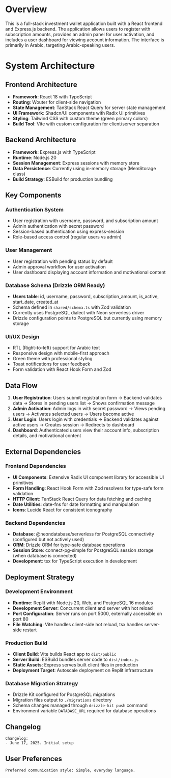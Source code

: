 # Overview

This is a full-stack investment wallet application built with a React frontend and Express.js backend. The application allows users to register with subscription amounts, provides an admin panel for user activation, and includes a user dashboard for viewing account information. The interface is primarily in Arabic, targeting Arabic-speaking users.

# System Architecture

## Frontend Architecture
- **Framework**: React 18 with TypeScript
- **Routing**: Wouter for client-side navigation
- **State Management**: TanStack React Query for server state management
- **UI Framework**: Shadcn/UI components with Radix UI primitives
- **Styling**: Tailwind CSS with custom theme (green primary colors)
- **Build Tool**: Vite with custom configuration for client/server separation

## Backend Architecture
- **Framework**: Express.js with TypeScript
- **Runtime**: Node.js 20
- **Session Management**: Express sessions with memory store
- **Data Persistence**: Currently using in-memory storage (MemStorage class)
- **Build Strategy**: ESBuild for production bundling

## Key Components

### Authentication System
- User registration with username, password, and subscription amount
- Admin authentication with secret password
- Session-based authentication using express-session
- Role-based access control (regular users vs admin)

### User Management
- User registration with pending status by default
- Admin approval workflow for user activation
- User dashboard displaying account information and motivational content

### Database Schema (Drizzle ORM Ready)
- **Users table**: id, username, password, subscription_amount, is_active, start_date, created_at
- Schema defined in `shared/schema.ts` with Zod validation
- Currently uses PostgreSQL dialect with Neon serverless driver
- Drizzle configuration points to PostgreSQL but currently using memory storage

### UI/UX Design
- RTL (Right-to-left) support for Arabic text
- Responsive design with mobile-first approach
- Green theme with professional styling
- Toast notifications for user feedback
- Form validation with React Hook Form and Zod

## Data Flow

1. **User Registration**: Users submit registration form → Backend validates data → Stores in pending users list → Shows confirmation message
2. **Admin Activation**: Admin logs in with secret password → Views pending users → Activates selected users → Users become active
3. **User Login**: Users login with credentials → Backend validates against active users → Creates session → Redirects to dashboard
4. **Dashboard**: Authenticated users view their account info, subscription details, and motivational content

## External Dependencies

### Frontend Dependencies
- **UI Components**: Extensive Radix UI component library for accessible UI primitives
- **Form Handling**: React Hook Form with Zod resolvers for type-safe form validation
- **HTTP Client**: TanStack React Query for data fetching and caching
- **Date Utilities**: date-fns for date formatting and manipulation
- **Icons**: Lucide React for consistent iconography

### Backend Dependencies
- **Database**: @neondatabase/serverless for PostgreSQL connectivity (configured but not actively used)
- **ORM**: Drizzle ORM for type-safe database operations
- **Session Store**: connect-pg-simple for PostgreSQL session storage (when database is connected)
- **Development**: tsx for TypeScript execution in development

## Deployment Strategy

### Development Environment
- **Runtime**: Replit with Node.js 20, Web, and PostgreSQL 16 modules
- **Development Server**: Concurrent client and server with hot reload
- **Port Configuration**: Server runs on port 5000, externally accessible on port 80
- **File Watching**: Vite handles client-side hot reload, tsx handles server-side restart

### Production Build
- **Client Build**: Vite builds React app to `dist/public`
- **Server Build**: ESBuild bundles server code to `dist/index.js`
- **Static Assets**: Express serves built client files in production
- **Deployment Target**: Autoscale deployment on Replit infrastructure

### Database Migration Strategy
- Drizzle Kit configured for PostgreSQL migrations
- Migration files output to `./migrations` directory
- Schema changes managed through `drizzle-kit push` command
- Environment variable `DATABASE_URL` required for database operations

## Changelog

```
Changelog:
- June 17, 2025. Initial setup
```

## User Preferences

```
Preferred communication style: Simple, everyday language.
```